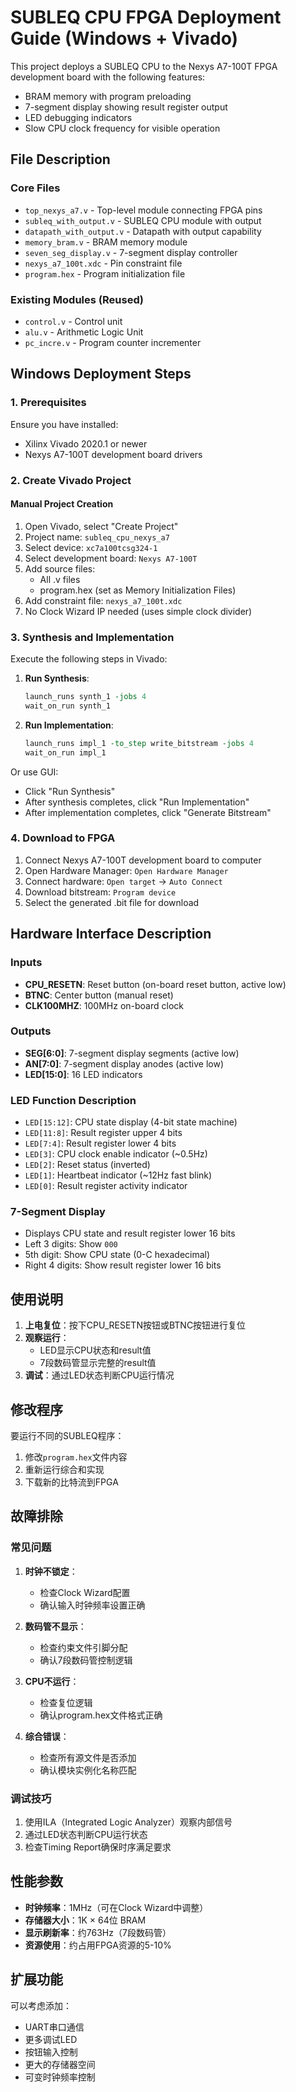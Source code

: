 # SUBLEQ CPU FPGA Deployment Guide (Windows + Vivado)

This project deploys a SUBLEQ CPU to the Nexys A7-100T FPGA development board with the following features:
- BRAM memory with program preloading
- 7-segment display showing result register output
- LED debugging indicators
- Slow CPU clock frequency for visible operation

## File Description

### Core Files
- `top_nexys_a7.v` - Top-level module connecting FPGA pins
- `subleq_with_output.v` - SUBLEQ CPU module with output
- `datapath_with_output.v` - Datapath with output capability
- `memory_bram.v` - BRAM memory module
- `seven_seg_display.v` - 7-segment display controller
- `nexys_a7_100t.xdc` - Pin constraint file
- `program.hex` - Program initialization file

### Existing Modules (Reused)
- `control.v` - Control unit
- `alu.v` - Arithmetic Logic Unit
- `pc_incre.v` - Program counter incrementer

## Windows Deployment Steps

### 1. Prerequisites
Ensure you have installed:
- Xilinx Vivado 2020.1 or newer
- Nexys A7-100T development board drivers

### 2. Create Vivado Project

#### Manual Project Creation
1. Open Vivado, select "Create Project"
2. Project name: `subleq_cpu_nexys_a7`
3. Select device: `xc7a100tcsg324-1`
4. Select development board: `Nexys A7-100T`
5. Add source files:
   - All .v files
   - program.hex (set as Memory Initialization Files)
6. Add constraint file: `nexys_a7_100t.xdc`
7. No Clock Wizard IP needed (uses simple clock divider)

### 3. Synthesis and Implementation

Execute the following steps in Vivado:

1. **Run Synthesis**:
   ```tcl
   launch_runs synth_1 -jobs 4
   wait_on_run synth_1
   ```

2. **Run Implementation**:
   ```tcl
   launch_runs impl_1 -to_step write_bitstream -jobs 4
   wait_on_run impl_1
   ```

Or use GUI:
- Click "Run Synthesis"
- After synthesis completes, click "Run Implementation"
- After implementation completes, click "Generate Bitstream"

### 4. Download to FPGA

1. Connect Nexys A7-100T development board to computer
2. Open Hardware Manager: `Open Hardware Manager`
3. Connect hardware: `Open target` -> `Auto Connect`
4. Download bitstream: `Program device`
5. Select the generated .bit file for download

## Hardware Interface Description

### Inputs
- **CPU_RESETN**: Reset button (on-board reset button, active low)
- **BTNC**: Center button (manual reset)
- **CLK100MHZ**: 100MHz on-board clock

### Outputs
- **SEG[6:0]**: 7-segment display segments (active low)
- **AN[7:0]**: 7-segment display anodes (active low)
- **LED[15:0]**: 16 LED indicators

### LED Function Description
- `LED[15:12]`: CPU state display (4-bit state machine)
- `LED[11:8]`: Result register upper 4 bits
- `LED[7:4]`: Result register lower 4 bits
- `LED[3]`: CPU clock enable indicator (~0.5Hz)
- `LED[2]`: Reset status (inverted)
- `LED[1]`: Heartbeat indicator (~12Hz fast blink)
- `LED[0]`: Result register activity indicator

### 7-Segment Display
- Displays CPU state and result register lower 16 bits
- Left 3 digits: Show `000`
- 5th digit: Show CPU state (0-C hexadecimal)
- Right 4 digits: Show result register lower 16 bits

## 使用说明

1. **上电复位**：按下CPU_RESETN按钮或BTNC按钮进行复位
2. **观察运行**：
   - LED显示CPU状态和result值
   - 7段数码管显示完整的result值
3. **调试**：通过LED状态判断CPU运行情况

## 修改程序

要运行不同的SUBLEQ程序：

1. 修改`program.hex`文件内容
2. 重新运行综合和实现
3. 下载新的比特流到FPGA

## 故障排除

### 常见问题

1. **时钟不锁定**：
   - 检查Clock Wizard配置
   - 确认输入时钟频率设置正确

2. **数码管不显示**：
   - 检查约束文件引脚分配
   - 确认7段数码管控制逻辑

3. **CPU不运行**：
   - 检查复位逻辑
   - 确认program.hex文件格式正确

4. **综合错误**：
   - 检查所有源文件是否添加
   - 确认模块实例化名称匹配

### 调试技巧

1. 使用ILA（Integrated Logic Analyzer）观察内部信号
2. 通过LED状态判断CPU运行状态
3. 检查Timing Report确保时序满足要求

## 性能参数

- **时钟频率**：1MHz（可在Clock Wizard中调整）
- **存储器大小**：1K × 64位 BRAM
- **显示刷新率**：约763Hz（7段数码管）
- **资源使用**：约占用FPGA资源的5-10%

## 扩展功能

可以考虑添加：
- UART串口通信
- 更多调试LED
- 按钮输入控制
- 更大的存储器空间
- 可变时钟频率控制 